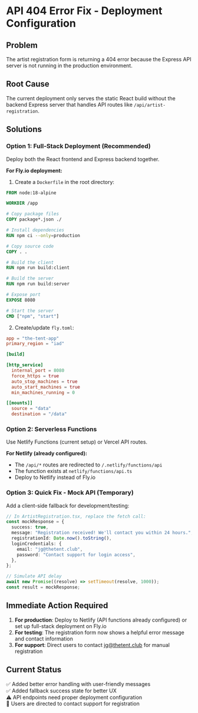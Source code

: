 # API 404 Error Fix - Deployment Configuration

## Problem

The artist registration form is returning a 404 error because the Express API server is not running in the production environment.

## Root Cause

The current deployment only serves the static React build without the backend Express server that handles API routes like `/api/artist-registration`.

## Solutions

### Option 1: Full-Stack Deployment (Recommended)

Deploy both the React frontend and Express backend together.

**For Fly.io deployment:**

1. Create a `Dockerfile` in the root directory:

```dockerfile
FROM node:18-alpine

WORKDIR /app

# Copy package files
COPY package*.json ./

# Install dependencies
RUN npm ci --only=production

# Copy source code
COPY . .

# Build the client
RUN npm run build:client

# Build the server
RUN npm run build:server

# Expose port
EXPOSE 8080

# Start the server
CMD ["npm", "start"]
```

2. Create/update `fly.toml`:

```toml
app = "the-tent-app"
primary_region = "iad"

[build]

[http_service]
  internal_port = 8080
  force_https = true
  auto_stop_machines = true
  auto_start_machines = true
  min_machines_running = 0

[[mounts]]
  source = "data"
  destination = "/data"
```

### Option 2: Serverless Functions

Use Netlify Functions (current setup) or Vercel API routes.

**For Netlify (already configured):**

- The `/api/*` routes are redirected to `/.netlify/functions/api`
- The function exists at `netlify/functions/api.ts`
- Deploy to Netlify instead of Fly.io

### Option 3: Quick Fix - Mock API (Temporary)

Add a client-side fallback for development/testing:

```typescript
// In ArtistRegistration.tsx, replace the fetch call:
const mockResponse = {
  success: true,
  message: "Registration received! We'll contact you within 24 hours.",
  registrationId: Date.now().toString(),
  loginCredentials: {
    email: "jg@thetent.club",
    password: "Contact support for login access",
  },
};

// Simulate API delay
await new Promise((resolve) => setTimeout(resolve, 1000));
const result = mockResponse;
```

## Immediate Action Required

1. **For production**: Deploy to Netlify (API functions already configured) or set up full-stack deployment on Fly.io
2. **For testing**: The registration form now shows a helpful error message and contact information
3. **For support**: Direct users to contact jg@thetent.club for manual registration

## Current Status

✅ Added better error handling with user-friendly messages  
✅ Added fallback success state for better UX  
⚠️ API endpoints need proper deployment configuration  
📧 Users are directed to contact support for registration

